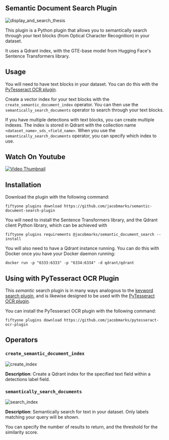 ## Semantic Document Search Plugin

![display_and_search_thesis](https://github.com/jacobmarks/semantic-document-search-plugin/assets/12500356/ac87511d-c3f9-4718-891d-89e14aef4152)

This plugin is a Python plugin that allows you to semantically search through your text blocks (from Optical Character Recognition) in your dataset.

It uses a Qdrant index, with the GTE-base model from Hugging Face's Sentence Transformers library.

## Usage

You will need to have text blocks in your dataset. You can do this with the [PyTesseract OCR plugin](https://github.com/jacobmarks/pytesseract-ocr-plugin).

Create a vector index for your text blocks with the `create_semantic_document_index` operator. You can then use the `semantically_search_documents` operator to search through your text blocks.

If you have multiple detections with text blocks, you can create multiple indexes. The index is stored in Qdrant with the collection name `<dataset_name>_sds_<field_name>`. When you use the `semantically_search_documents` operator, you can specify which index to use.

## Watch On Youtube
[![Video Thumbnail](https://img.youtube.com/vi/I0FFDCbWZcM/0.jpg)](https://www.youtube.com/watch?v=I0FFDCbWZcM&list=PLuREAXoPgT0RZrUaT0UpX_HzwKkoB-S9j&index=13)


## Installation

Download the plugin with the following command:

```shell
fiftyone plugins download https://github.com/jacobmarks/semantic-document-search-plugin
```

You will need to install the Sentence Transformers library, and the Qdrant client Python library, which can be achieved with

```shell
fiftyone plugins requirements @jacobmarks/semantic_document_search --install
```

You will also need to have a Qdrant instance running. You can do this with Docker once you have your Docker daemon running:

```shell
docker run -p "6333:6333" -p "6334:6334" -d qdrant/qdrant
```

## Using with PyTesseract OCR Plugin

This _semantic_ search plugin is in many ways analogous to the [keyword search plugin](https://github.com/jacobmarks/keyword-search-plugin), and is likewise designed to be used with the [PyTesseract OCR plugin](https://github.com/jacobmarks/pytesseract-ocr-plugin).

You can install the PyTesseract OCR plugin with the following command:

```shell
fiftyone plugins download https://github.com/jacobmarks/pytesseract-ocr-plugin
```

## Operators

### `create_semantic_document_index`

![create_index](https://github.com/jacobmarks/semantic-document-search-plugin/assets/12500356/2ac0da4a-36b6-40d9-86e3-ec61a94f050c)


**Description**: Create a Qdrant index for the specified text field within a detections label field.

### `semantically_search_documents`

![search_index](https://github.com/jacobmarks/semantic-document-search-plugin/assets/12500356/1c174879-398b-414d-8891-02bccf3c6be7)

**Description**: Semantically search for text in your dataset. Only labels matching your query will be shown.

You can specify the number of results to return, and the threshold for the similarity score.

